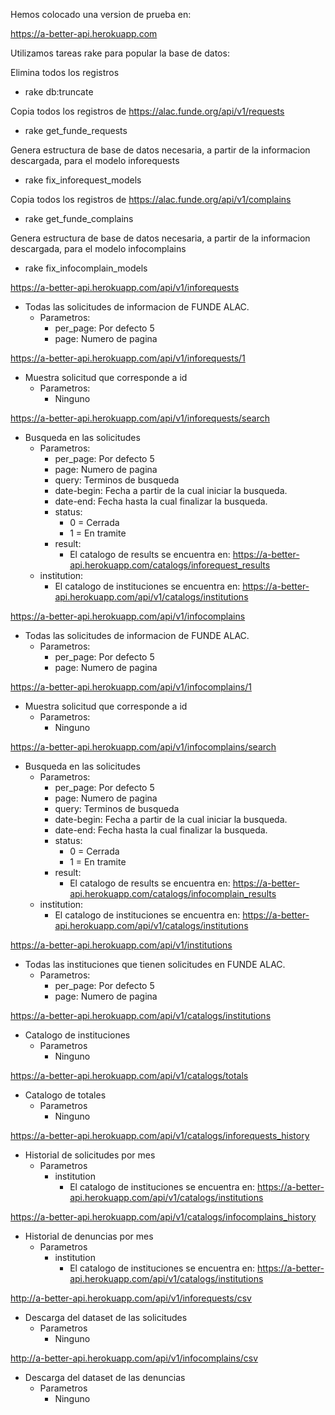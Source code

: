 Hemos colocado una version de prueba en:

https://a-better-api.herokuapp.com

Utilizamos tareas rake para popular la base de datos:

Elimina todos los registros
- rake db:truncate

Copia todos los registros de https://alac.funde.org/api/v1/requests
- rake get_funde_requests

Genera estructura de base de datos necesaria, a partir de la informacion descargada, para el modelo inforequests
- rake fix_inforequest_models 

Copia todos los registros de https://alac.funde.org/api/v1/complains
- rake get_funde_complains

Genera estructura de base de datos necesaria, a partir de la informacion descargada, para el modelo infocomplains
- rake fix_infocomplain_models 

https://a-better-api.herokuapp.com/api/v1/inforequests
  - Todas las solicitudes de informacion de FUNDE ALAC.
    - Parametros:
      - per_page: Por defecto 5
      - page: Numero de pagina

https://a-better-api.herokuapp.com/api/v1/inforequests/1
- Muestra solicitud que corresponde a id
  - Parametros:
    - Ninguno

https://a-better-api.herokuapp.com/api/v1/inforequests/search
  - Busqueda en las solicitudes
    - Parametros:
      - per_page: Por defecto 5
      - page: Numero de pagina
      - query: Terminos de busqueda
      - date-begin: Fecha a partir de la cual iniciar la busqueda.
      - date-end: Fecha hasta la cual finalizar la busqueda.
      - status:
          - 0 = Cerrada
          - 1 = En tramite
      - result:
        - El catalogo de results se encuentra en: https://a-better-api.herokuapp.com/catalogs/inforequest_results
    - institution:
      - El catalogo de instituciones se encuentra en: https://a-better-api.herokuapp.com/api/v1/catalogs/institutions

https://a-better-api.herokuapp.com/api/v1/infocomplains
  - Todas las solicitudes de informacion de FUNDE ALAC.
    - Parametros:
      - per_page: Por defecto 5
      - page: Numero de pagina

https://a-better-api.herokuapp.com/api/v1/infocomplains/1
- Muestra solicitud que corresponde a id
  - Parametros:
    - Ninguno

https://a-better-api.herokuapp.com/api/v1/infocomplains/search
  - Busqueda en las solicitudes
    - Parametros:
      - per_page: Por defecto 5
      - page: Numero de pagina
      - query: Terminos de busqueda
      - date-begin: Fecha a partir de la cual iniciar la busqueda.
      - date-end: Fecha hasta la cual finalizar la busqueda.
      - status:
          - 0 = Cerrada
          - 1 = En tramite
      - result:
        - El catalogo de results se encuentra en: https://a-better-api.herokuapp.com/catalogs/infocomplain_results
    - institution:
      - El catalogo de instituciones se encuentra en: https://a-better-api.herokuapp.com/api/v1/catalogs/institutions

https://a-better-api.herokuapp.com/api/v1/institutions
  - Todas las instituciones que tienen solicitudes en FUNDE ALAC.
    - Parametros:
      - per_page: Por defecto 5
      - page: Numero de pagina

https://a-better-api.herokuapp.com/api/v1/catalogs/institutions
  - Catalogo de instituciones
    - Parametros
      - Ninguno

https://a-better-api.herokuapp.com/api/v1/catalogs/totals
  - Catalogo de totales
    - Parametros
      - Ninguno

https://a-better-api.herokuapp.com/api/v1/catalogs/inforequests_history
  - Historial de solicitudes por mes
    - Parametros
      - institution 
        - El catalogo de instituciones se encuentra en: https://a-better-api.herokuapp.com/api/v1/catalogs/institutions

https://a-better-api.herokuapp.com/api/v1/catalogs/infocomplains_history
  - Historial de denuncias por mes
    - Parametros
      - institution 
        - El catalogo de instituciones se encuentra en: https://a-better-api.herokuapp.com/api/v1/catalogs/institutions

http://a-better-api.herokuapp.com/api/v1/inforequests/csv
  - Descarga del dataset de las solicitudes
    - Parametros
      - Ninguno
  
http://a-better-api.herokuapp.com/api/v1/infocomplains/csv
  - Descarga del dataset de las denuncias
    - Parametros
      - Ninguno
